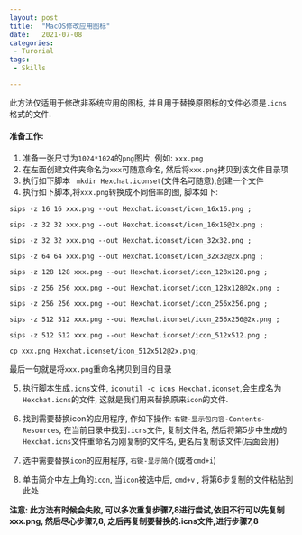 ```yaml
---
layout: post
title:  "MacOS修改应用图标"
date:   2021-07-08
categories:
 - Turorial
tags:
 - Skills

---
```




此方法仅适用于修改非系统应用的图标, 并且用于替换原图标的文件必须是`.icns`格式的文件.

#### 准备工作:

1. 准备一张尺寸为`1024*1024`的`png`图片, 例如: `xxx.png`
2. 在左面创建文件夹命名为`xxx`可随意命名, 然后将`xxx.png`拷贝到该文件目录项
3. 执行如下脚本 ` mkdir Hexchat.iconset`(文件名可随意),创建一个文件
4. 执行如下脚本,将`xxx.png`转换成不同倍率的图, 脚本如下:

```
sips -z 16 16 xxx.png --out Hexchat.iconset/icon_16x16.png ;

sips -z 32 32 xxx.png --out Hexchat.iconset/icon_16x16@2x.png ;

sips -z 32 32 xxx.png --out Hexchat.iconset/icon_32x32.png ;

sips -z 64 64 xxx.png --out Hexchat.iconset/icon_32x32@2x.png ;

sips -z 128 128 xxx.png --out Hexchat.iconset/icon_128x128.png ;

sips -z 256 256 xxx.png --out Hexchat.iconset/icon_128x128@2x.png ;

sips -z 256 256 xxx.png --out Hexchat.iconset/icon_256x256.png ;

sips -z 512 512 xxx.png --out Hexchat.iconset/icon_256x256@2x.png ;

sips -z 512 512 xxx.png --out Hexchat.iconset/icon_512x512.png ;

cp xxx.png Hexchat.iconset/icon_512x512@2x.png;
```

最后一句就是将`xxx.png`重命名拷贝到目的目录

5. 执行脚本生成`.icns`文件, `iconutil -c icns Hexchat.iconset`,会生成名为`Hexchat.icns`的文件, 这就是我们用来替换原来`icon`的文件.

6. 找到需要替换icon的应用程序, 作如下操作: `右键-显示包内容-Contents-Resources`, 在当前目录中找到`.icns`文件, 复制文件名, 然后将第5步中生成的`Hexchat.icns`文件重命名为刚复制的文件名, 更名后复制该文件(后面会用)

7. 选中需要替换`icon`的应用程序, `右键-显示简介`(或者`cmd+i`)

8. 单击简介中左上角的`icon`, 当`icon`被选中后, `cmd+v` , 将第6步复制的文件粘贴到此处

   

**注意: 此方法有时候会失败, 可以多次重复步骤7,8进行尝试,依旧不行可以先复制xxx.png, 然后尽心步骤7,8, 之后再复制要替换的.icns文件,进行步骤7,8**
